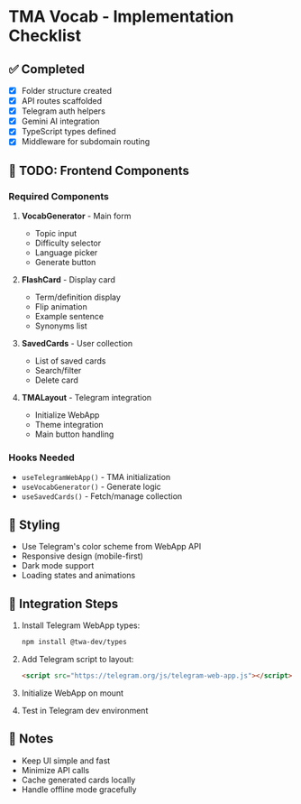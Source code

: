 # TMA Vocab - Implementation Checklist

## ✅ Completed

- [x] Folder structure created
- [x] API routes scaffolded
- [x] Telegram auth helpers
- [x] Gemini AI integration
- [x] TypeScript types defined
- [x] Middleware for subdomain routing

## 🚧 TODO: Frontend Components

### Required Components

1. **VocabGenerator** - Main form
   - Topic input
   - Difficulty selector
   - Language picker
   - Generate button

2. **FlashCard** - Display card
   - Term/definition display
   - Flip animation
   - Example sentence
   - Synonyms list

3. **SavedCards** - User collection
   - List of saved cards
   - Search/filter
   - Delete card

4. **TMALayout** - Telegram integration
   - Initialize WebApp
   - Theme integration
   - Main button handling

### Hooks Needed

- `useTelegramWebApp()` - TMA initialization
- `useVocabGenerator()` - Generate logic
- `useSavedCards()` - Fetch/manage collection

## 🎨 Styling

- Use Telegram's color scheme from WebApp API
- Responsive design (mobile-first)
- Dark mode support
- Loading states and animations

## 🔧 Integration Steps

1. Install Telegram WebApp types:
   ```bash
   npm install @twa-dev/types
   ```

2. Add Telegram script to layout:
   ```html
   <script src="https://telegram.org/js/telegram-web-app.js"></script>
   ```

3. Initialize WebApp on mount

4. Test in Telegram dev environment

## 📝 Notes

- Keep UI simple and fast
- Minimize API calls
- Cache generated cards locally
- Handle offline mode gracefully
